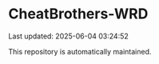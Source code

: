 # CheatBrothers-WRD

Last updated: 2025-06-04 03:24:52

This repository is automatically maintained.

